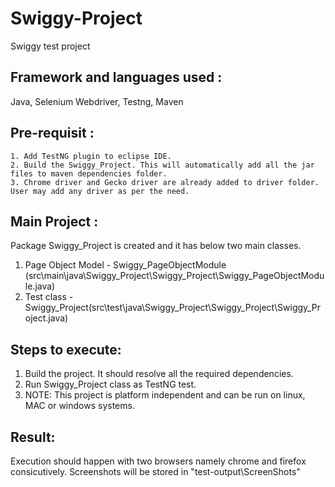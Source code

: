 # Swiggy-Project
Swiggy test project

Framework and languages used :
-------------------------------
  Java, Selenium Webdriver, Testng, Maven
  
  Pre-requisit :
  ----------------
    1. Add TestNG plugin to eclipse IDE.
    2. Build the Swiggy_Project. This will automatically add all the jar files to maven dependencies folder.
    3. Chrome driver and Gecko driver are already added to driver folder. User may add any driver as per the need.
  
  Main Project :
  ---------------
  Package Swiggy_Project is created and it has below two main classes.
  
  1. Page Object Model - Swiggy_PageObjectModule (src\main\java\Swiggy_Project\Swiggy_Project\Swiggy_PageObjectModule.java)
  2. Test class - Swiggy_Project(src\test\java\Swiggy_Project\Swiggy_Project\Swiggy_Project.java)
  
  Steps to execute:
 ------------------- 
  1. Build the project. It should resolve all the required dependencies.
  2. Run Swiggy_Project class as TestNG test.
  3. NOTE: This project is platform independent and can be run on linux, MAC or windows systems.
  
  Result:
 ---------- 
  Execution should happen with two browsers namely chrome and firefox consicutively.
  Screenshots will be stored in "test-output\ScreenShots"
